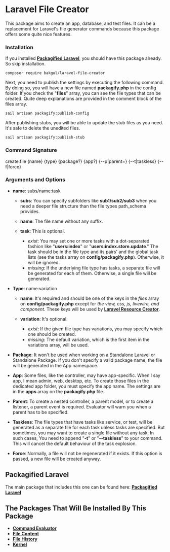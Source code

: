 # Laravel File Creator

This package aims to create an app, database, and test files. It can be a replacement for Laravel's file generator commands because this package offers some quite nice features.

### **Installation**

If you installed [**Packagified Laravel**](https://github.com/bulentAkgul/packagified-laravel), you should have this package already. So skip installation.
```
composer require bakgul/laravel-file-creator
```
Next, you need to publish the settings by executing the following command. By doing so, you will have a new file named **packagify.php** in the config folder. If you check the "**files**" array, you can see the file types that can be created. Quite deep explanations are provided in the comment block of the files array.
```
sail artisan packagify:publish-config
```
After publishing stubs, you will be able to update the stub files as you need. It's safe to delete the unedited files.
```
sail artisan packagify:publish-stub
```

### **Command Signature**

create:file {name} {type} {package?} {app?} {--p|parent=} {--t|taskless} {--f|force}

### **Arguments and Options**

-   **name**: subs/name:task
    -   **subs**: You can specify subfolders like **sub1/sub2/sub3** when you need a deeper file structure than the file types path_schema provides.

    -   **name**: The file name without any suffix.
 
    -   **task**: This is optional.
        -   *exist*: You may set one or more tasks with a dot-separated fashion like "**users:index**" or "**users:index.store.update**." The task should be in the file type and its pairs' and the global task lists (see the tasks array on **config/packagify.php**). Otherwise, it will be ignored.
        -   *missing*: If the underlying file type has tasks, a separate file will be generated for each of them. Otherwise, a single file will be generated.

-   **Type**: name:variation
    -   **name**: It's required and should be one of the keys in the *files* array on **config/packagify.php** except for *the view, css, js, livewire, and component*. These keys will be used by [**Laravel Resource Creator**](https://github.com/bulentAkgul/laravel-resource-creator).
    
    -   **variation**: It's optional.
        -   *exist*: If the given file type has variations, you may specify which one should be created.
        -   *missing*: The default variation, which is the first item in the variations array, will be used.

-   **Package**: It won't be used when working on a Standalone Laravel or Standalone Package. If you don't specify a valid package name, the file will be generated in the App namespace.

-   **App**: Some files, like the controller, may have app-specific. When I say app, I mean admin, web, desktop, etc. To create those files in the dedicated app folder, you must specify the app name. The settings are in the **apps** array on the **packagify.php** file.

-   **Parent**: To create a nested controller, a parent model, or to create a listener, a parent event is required. Evaluator will warn you when a parent has to be specified.

-   **Taskless**: The file types that have tasks like service, or test, will be generated as a separate file for each task unless tasks are specified. But sometimes, you may want to create a single file without any task. In such cases, You need to append "**-t**" or "**--taskless**" to your command. This will cancel the default behaviour of the task explosion.

-   **Force**: Normally, a file will not be regenerated if it exists. If this option is passed, a new file will be created anyway.

## Packagified Laravel

The main package that includes this one can be found here: [**Packagified Laravel**](https://github.com/bulentAkgul/packagified-laravel)

## The Packages That Will Be Installed By This Package

-   [**Command Evaluator**](https://github.com/bulentAkgul/command-evaluator)
-   [**File Content**](https://github.com/bulentAkgul/file-content)
-   [**File History**](https://github.com/bulentAkgul/file-history)
-   [**Kernel**](https://github.com/bulentAkgul/kernel)
